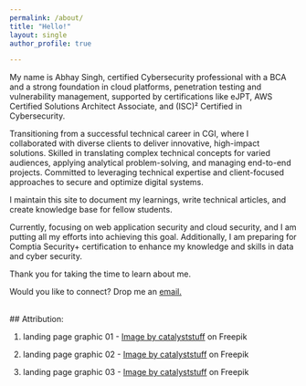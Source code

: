 ```yaml
---
permalink: /about/
title: "Hello!"
layout: single
author_profile: true

---
```

My name is Abhay Singh, certified Cybersecurity professional with a BCA and a strong foundation in cloud platforms, penetration testing and vulnerability management, supported by certifications like eJPT, AWS Certified Solutions Architect Associate, and (ISC)² Certified in Cybersecurity. 

Transitioning from a successful technical career in CGI, where I collaborated with diverse clients to deliver innovative, high-impact solutions. Skilled in translating complex technical concepts for varied audiences, applying analytical problem-solving, and managing end-to-end projects. Committed to leveraging technical expertise and client-focused approaches to secure and optimize digital systems.

I maintain this site to document my learnings, write technical articles, and create knowledge base for fellow students. 

Currently, focusing on web application security and cloud security, and I am putting all my efforts into achieving this goal.  Additionally, I am preparing for Comptia Security+ certification to enhance my knowledge and skills in data and cyber security.

Thank you for taking the time to learn about me.<br>

Would you like to connect? Drop me an [email.](mailto:imabhaysec@gmail.com)



<br>
## Attribution:

1. landing page graphic 01 - 
<a href="https://www.freepik.com/free-vector/astronaut-working-laptop-writing-cartoon-illustration-science-business-concept-isolated-flat-cartoon-style_16425880.htm#query=cute%20astronaut%20computer&position=1&from_view=search&track=robertav1_2_sidr">Image by catalyststuff</a> on Freepik

2. landing page graphic 02 - 
<a href="https://www.freepik.com/free-vector/cute-astronaut-listening-music-boombox-cartoon-vector-icon-illustration-science-music-icon-concept-isolated-premium-vector-flat-cartoon-style_23104870.htm#query=cute%20astronaut%20music&position=7&from_view=search&track=robertav1_2_sidr">Image by catalyststuff</a> on Freepik

3. landing page graphic 03 - 
<a href="https://www.freepik.com/free-vector/astronaut-yoga-with-coffee-cartoon-vector-icon-illustration-science-drink-icon-concept-isolated-premium-vector-flat-cartoon-style_16306518.htm#query=cute%20astronaut%20coffe&position=3&from_view=search&track=robertav1_2_sidr">Image by catalyststuff</a> on Freepik